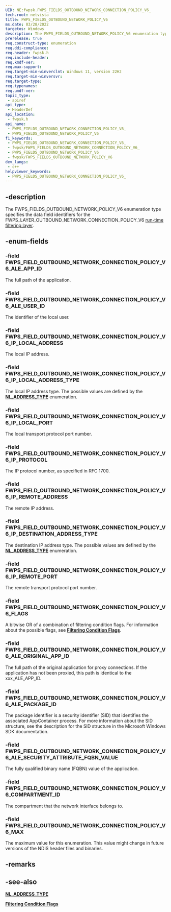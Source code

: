 ```yaml
---
UID: NE:fwpsk.FWPS_FIELDS_OUTBOUND_NETWORK_CONNECTION_POLICY_V6_
tech.root: netvista
title: FWPS_FIELDS_OUTBOUND_NETWORK_POLICY_V6
ms.date: 03/28/2022
targetos: Windows
description: The FWPS_FIELDS_OUTBOUND_NETWORK_POLICY_V6 enumeration type specifies the data field identifiers for the FWPS_LAYER_OUTBOUND_NETWORK_CONNECTION_POLICY_V6 run-time filtering layer.
prerelease: true
req.construct-type: enumeration
req.ddi-compliance: 
req.header: fwpsk.h
req.include-header: 
req.kmdf-ver: 
req.max-support: 
req.target-min-winverclnt: Windows 11, version 22H2
req.target-min-winversvr: 
req.target-type: 
req.typenames: 
req.umdf-ver: 
topic_type:
 - apiref
api_type:
 - HeaderDef
api_location:
 - fwpsk.h
api_name:
 - FWPS_FIELDS_OUTBOUND_NETWORK_CONNECTION_POLICY_V6_
 - FWPS_FIELDS_OUTBOUND_NETWORK_POLICY_V6
f1_keywords:
 - FWPS_FIELDS_OUTBOUND_NETWORK_CONNECTION_POLICY_V6_
 - fwpsk/FWPS_FIELDS_OUTBOUND_NETWORK_CONNECTION_POLICY_V6_
 - FWPS_FIELDS_OUTBOUND_NETWORK_POLICY_V6
 - fwpsk/FWPS_FIELDS_OUTBOUND_NETWORK_POLICY_V6
dev_langs:
 - c++
helpviewer_keywords:
 - FWPS_FIELDS_OUTBOUND_NETWORK_CONNECTION_POLICY_V6_
---
```


## -description

The FWPS_FIELDS_OUTBOUND_NETWORK_POLICY_V6 enumeration type specifies the data field identifiers for the FWPS_LAYER_OUTBOUND_NETWORK_CONNECTION_POLICY_V6 [run-time filtering layer](/windows-hardware/drivers/network/run-time-filtering-layer-identifiers).

## -enum-fields

### -field FWPS_FIELD_OUTBOUND_NETWORK_CONNECTION_POLICY_V6_ALE_APP_ID

The full path of the application.

### -field FWPS_FIELD_OUTBOUND_NETWORK_CONNECTION_POLICY_V6_ALE_USER_ID

The identifier of the local user.

### -field FWPS_FIELD_OUTBOUND_NETWORK_CONNECTION_POLICY_V6_IP_LOCAL_ADDRESS

The local IP address.

### -field FWPS_FIELD_OUTBOUND_NETWORK_CONNECTION_POLICY_V6_IP_LOCAL_ADDRESS_TYPE

The local IP address type. The possible values are defined by the [**NL_ADDRESS_TYPE**](/windows/win32/api/nldef/ne-nldef-nl_address_type) enumeration.

### -field FWPS_FIELD_OUTBOUND_NETWORK_CONNECTION_POLICY_V6_IP_LOCAL_PORT

The local transport protocol port number.

### -field FWPS_FIELD_OUTBOUND_NETWORK_CONNECTION_POLICY_V6_IP_PROTOCOL

The IP protocol number, as specified in RFC 1700.

### -field FWPS_FIELD_OUTBOUND_NETWORK_CONNECTION_POLICY_V6_IP_REMOTE_ADDRESS

The remote IP address.

### -field FWPS_FIELD_OUTBOUND_NETWORK_CONNECTION_POLICY_V6_IP_DESTINATION_ADDRESS_TYPE

The destination IP address type. The possible values are defined by the [**NL_ADDRESS_TYPE**](/windows/win32/api/nldef/ne-nldef-nl_address_type) enumeration.

### -field FWPS_FIELD_OUTBOUND_NETWORK_CONNECTION_POLICY_V6_IP_REMOTE_PORT

The remote transport protocol port number.

### -field FWPS_FIELD_OUTBOUND_NETWORK_CONNECTION_POLICY_V6_FLAGS

A bitwise OR of a combination of filtering condition flags. For information about the possible flags, see [**Filtering Condition Flags**](/windows-hardware/drivers/network/filtering-condition-flags).


### -field FWPS_FIELD_OUTBOUND_NETWORK_CONNECTION_POLICY_V6_ALE_ORIGINAL_APP_ID

The full path of the original application for proxy connections. If the application has not been proxied, this path is identical to the xxx_ALE_APP_ID.

### -field FWPS_FIELD_OUTBOUND_NETWORK_CONNECTION_POLICY_V6_ALE_PACKAGE_ID

The package identifier is a security identifier (SID) that identifies the associated AppContainer process. For more information about the SID structure, see the description for the SID structure in the Microsoft Windows SDK documentation.

### -field FWPS_FIELD_OUTBOUND_NETWORK_CONNECTION_POLICY_V6_ALE_SECURITY_ATTRIBUTE_FQBN_VALUE

The fully qualified binary name (FQBN) value of the application.

### -field FWPS_FIELD_OUTBOUND_NETWORK_CONNECTION_POLICY_V6_COMPARTMENT_ID

The compartment that the network interface belongs to.

### -field FWPS_FIELD_OUTBOUND_NETWORK_CONNECTION_POLICY_V6_MAX

The maximum value for this enumeration. This value might change in future versions of the NDIS header files and binaries.

## -remarks

## -see-also

[**NL_ADDRESS_TYPE**](/windows/win32/api/nldef/ne-nldef-nl_address_type)

[**Filtering Condition Flags**](/windows-hardware/drivers/network/filtering-condition-flags)

